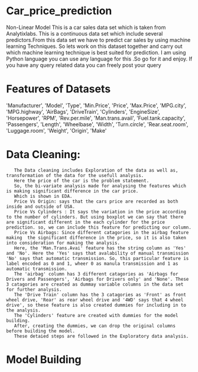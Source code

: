 # Car_price_prediction
Non-Linear Model
This is a car sales data set which is taken from Analytixlabs. This is a continuous data set which include several predictors.From this data set we have to predict car sales by using machine learning Techniques.
So lets work on this dataset together and carry out which machine learning technique is best suited for prediction.
I am using Python language you can use any language for this .So go for it and enjoy.
If you have any query related data you can freely post your query

# Features of Datasets
'Manufacturer', 'Model', 'Type', 'Min.Price', 'Price', 'Max.Price',
       'MPG.city', 'MPG.highway', 'AirBags', 'DriveTrain', 'Cylinders',
       'EngineSize', 'Horsepower', 'RPM', 'Rev.per.mile', 'Man.trans.avail',
       'Fuel.tank.capacity', 'Passengers', 'Length', 'Wheelbase', 'Width',
       'Turn.circle', 'Rear.seat.room', 'Luggage.room', 'Weight', 'Origin',
       'Make'
       
# Data Cleaning:
       The Data cleaning includes Exploration of the data as well as, transformation of the data for the usefull analysis.
       Here the price of the car is the problem statement.
       So, the bi-variate analysis made for analysing the features which is making significant difference in the car price.
       Which is shown in EDA.
       Price Vs Origin: says that the cars price are recorded as both inside and outside of USA.
       Price Vs Cylinders : It says the variation in the price according to the number of cylinders. But using boxplot we can say that there are significant different in the each cylinder for the price prediction. so, we can include this feature for predicting our column.
       Price Vs Airbags: Since different catagories in the airbag feature making  the significant difference in the price, so it is also taken into consideration for making the analysis.
       Here, the 'Man.Trans.Avai' feature has the string column as 'Yes' and 'No'. Here the 'Yes' says that avalability of manual transmission 'No' says that automatic transmission. So, this particular feature is label encoded as 0 and 1, wheer 0 as manula transmission and 1 as automatic transmission.
       The 'airbag' column has 3 different catagories as 'Airbags for Drivers and Passengers', 'Airbags for Drivers only' and 'None'. These 3 catagories are created as dummay variable columns in the data set for further analysis. 
       The 'Drive Train' column has the 3 catagories as 'Front' as front wheel drive, 'Rear' as rear wheel drive and '4WD' says that 4 wheel drive', so these feature is also created dummies for including in to the analysis. 
       The 'Cylinders' feature are created with dummies for the model building.
       After, creating the dummies, we can drop the original columns before building the model. 
       These detaied steps are followed in the Exploratory data analysis.
    
# Model Building
       
